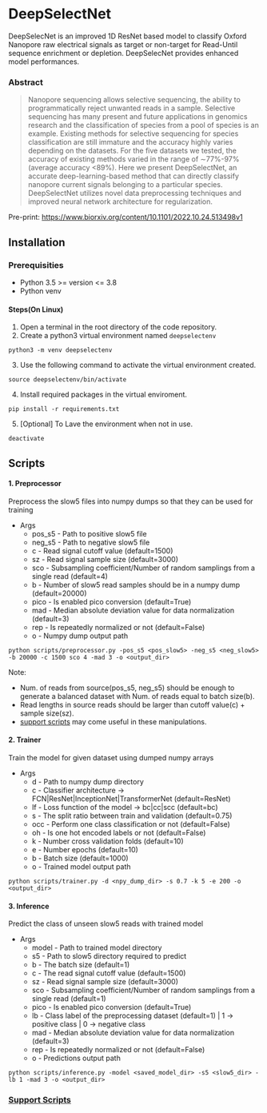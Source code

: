 # DeepSelectNet
DeepSelecNet is an improved 1D ResNet based model to classify Oxford Nanopore raw electrical signals as target or non-target for Read-Until sequence enrichment or depletion. DeepSelecNet provides enhanced model performances.

### Abstract

> Nanopore sequencing allows selective sequencing, the ability to programmatically reject unwanted reads in a sample. Selective sequencing has many present and future applications in genomics research and the classification of species from a pool of species is an example. Existing methods for selective sequencing for species classification are still immature and the accuracy highly varies depending on the datasets. For the five datasets we tested, the accuracy of existing methods varied in the range of ∼77%-97% (average accuracy <89%). Here we present DeepSelectNet, an accurate deep-learning-based method that can directly classify nanopore current signals belonging to a particular species. DeepSelectNet utilizes novel data preprocessing techniques and improved neural network architecture for regularization. 

Pre-print: https://www.biorxiv.org/content/10.1101/2022.10.24.513498v1

## Installation

### Prerequisities
* Python 3.5 >= version <= 3.8
* Python venv

#### Steps(On Linux)
1) Open a terminal in the root directory of the code repository.
2) Create a python3 virtual environment named `deepselectenv`

```
python3 -m venv deepselectenv
```

3) Use the following command to activate the virtual environment created.

```
source deepselectenv/bin/activate
```

4) Install required packages in the virtual enviroment. 

```
pip install -r requirements.txt
```

5) [Optional] To Lave the environment when not in use.

```
deactivate
```

## Scripts

#### 1. Preprocessor
Preprocess the slow5 files into numpy dumps so that they can be used for training
- Args
  * pos_s5   - Path to positive slow5 file
  * neg_s5   - Path to negative slow5 file
  * c    - Read signal cutoff value (default=1500)
  * sz   - Read signal sample size (default=3000)
  * sco  - Subsampling coefficient/Number of random samplings from a single read (default=4)
  * b    - Number of slow5 read samples should be in a numpy dump (default=20000)
  * pico - Is enabled pico conversion (default=True)
  * mad  - Median absolute deviation value for data normalization (default=3)
  * rep  - Is repeatedly normalized or not (default=False)
  * o    - Numpy dump output path
```
python scripts/preprocessor.py -pos_s5 <pos_slow5> -neg_s5 <neg_slow5> -b 20000 -c 1500 sco 4 -mad 3 -o <output_dir>
```
Note:
- Num. of reads from source(pos_s5, neg_s5) should be enough to generate a balanced dataset with Num. of reads equal to batch size(b).
- Read lengths in source reads should be larger than cutoff value(c) + sample size(sz).
- [support scripts](support) may come useful in these manipulations.

#### 2. Trainer
Train the model for given dataset using dumped numpy arrays
- Args
  * d   - Path to numpy dump directory
  * c   - Classifier architecture -> FCN|ResNet|InceptionNet|TransformerNet (default=ResNet)
  * lf  - Loss function of the model -> bc|cc|scc (default=bc)
  * s   - The split ratio between train and validation (default=0.75)
  * occ - Perform one class classification or not (default=False)
  * oh  - Is one hot encoded labels or not (default=False)
  * k   - Number cross validation folds (default=10)
  * e   - Number epochs (default=10)
  * b   - Batch size (default=1000)
  * o   - Trained model output path
```
python scripts/trainer.py -d <npy_dump_dir> -s 0.7 -k 5 -e 200 -o <output_dir>
```

#### 3. Inference
Predict the class of unseen slow5 reads with trained model
- Args
  * model - Path to trained model directory
  * s5    - Path to slow5 directory required to predict
  * b     - The batch size (default=1)
  * c     - The read signal cutoff value (default=1500)
  * sz    - Read signal sample size (default=3000)
  * sco   - Subsampling coefficient/Number of random samplings from a single read (default=1)
  * pico  - Is enabled pico conversion (default=True)
  * lb    - Class label of the preprocessing dataset (default=1) | 1 -> positive class | 0 -> negative class
  * mad   - Median absolute deviation value for data normalization (default=3)
  * rep   - Is repeatedly normalized or not (default=False)
  * o     - Predictions output path
```
python scripts/inference.py -model <saved_model_dir> -s5 <slow5_dir> -lb 1 -mad 3 -o <output_dir>
```

### [Support Scripts](support)
